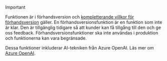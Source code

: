 > [!IMPORTANT]
> Funktionen är i förhandsversion och [kompletterande villkor för förhandsversion](https://dynamics.microsoft.com/legaldocs/supp-dynamics365-preview/) gäller. En förhandsversionsfunktion är en funktion som inte är klar. Den är tillgänglig tidigare så att kunder kan få tillgång till den och ge oss feedback. Förhandsversionsfunktioner ska inte användas i produktion och funktionerna kan vara begränsade.
>
> Dessa funktioner inkluderar AI-tekniken från Azure OpenAI. Läs mer om [Azure OpenAI](/legal/cognitive-services/openai/transparency-note).
